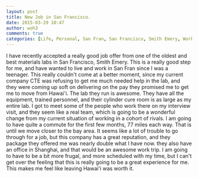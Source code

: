 ```yaml
---
layout: post
title: New Job in San Francisco.
date: 2015-03-29 10:47
author: woh3
comments: true
categories: [Life, Personal, San Fran, San Francisco, Smith Emery, Work]
---
```

I have recently accepted a really good job offer from one of the oldest and best materials labs in San Francisco, Smith Emery. This is a really good step for me, and have wanted to live and work in San Fran since I was a teenager. This really couldn't come at a better moment, since my current company CTE was refusing to get me much needed help in the lab, and they were coming up soft on delivering on the pay they promised me to get me to move from Hawai'i. 
The lab they run is awesome. They have all the equipment, trained personnel, and their cylinder cure room is as large as my entire lab. I got to meet some of the people who work there on my interview visit, and they seem like a real team, which is going to be a wonderful change from my current situation of working in a cohort of rivals. I am going to have quite a commute for the first few months, 77 miles each way. That is until we move closer to the bay area. It seems like a lot of trouble to go through for a job, but this company has a great reputation, and they package they offered me was nearly double what I have now. they also have an office in Shanghai, and that would be an awesome work trip. I am going to have to be a bit more frugal, and more scheduled with my time, but I can't get over the feeling that this is really going to be a great experience for me. This makes me feel like leaving Hawai'i was worth it. 
